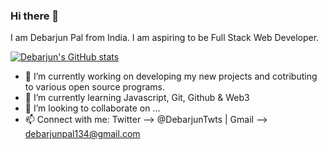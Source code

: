 ### Hi there 👋
I am Debarjun Pal from India. I am aspiring to be Full Stack Web Developer. 

[![Debarjun's GitHub stats](https://github-readme-stats.vercel.app/api?username=DebarjunPal)](https://github.com/DebarjunPal/github-readme-stats)
- 🔭 I’m currently working on developing my new projects and cotributing to various open source programs.
- 🌱 I’m currently learning Javascript, Git, Github & Web3
- 👯 I’m looking to collaborate on ...
- 📫 Connect with me: Twitter --> @DebarjunTwts | Gmail  --> debarjunpal134@gmail.com
